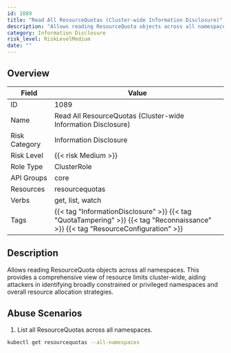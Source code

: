 ```yaml
---
id: 1089
title: "Read All ResourceQuotas (Cluster-wide Information Disclosure)"
description: "Allows reading ResourceQuota objects across all namespaces. This provides a comprehensive view of resource limits cluster-wide, aiding attackers in identifying broadly constrained or privileged namespaces and overall resource allocation strategies."
category: Information Disclosure
risk_level: RiskLevelMedium
date: ""
---
```


## Overview

| Field         | Value                                                                                                                             |
| ------------- | --------------------------------------------------------------------------------------------------------------------------------- |
| ID            | 1089                                                                                                                              |
| Name          | Read All ResourceQuotas (Cluster-wide Information Disclosure)                                                                     |
| Risk Category | Information Disclosure                                                                                                            |
| Risk Level    | {{< risk Medium >}}                                                                                                               |
| Role Type     | ClusterRole                                                                                                                       |
| API Groups    | core                                                                                                                              |
| Resources     | resourcequotas                                                                                                                    |
| Verbs         | get, list, watch                                                                                                                  |
| Tags          | {{< tag "InformationDisclosure" >}} {{< tag "QuotaTampering" >}} {{< tag "Reconnaissance" >}} {{< tag "ResourceConfiguration" >}} |

## Description

Allows reading ResourceQuota objects across all namespaces. This provides a comprehensive view of resource limits cluster-wide, aiding attackers in identifying broadly constrained or privileged namespaces and overall resource allocation strategies.

## Abuse Scenarios

1. List all ResourceQuotas across all namespaces.

```bash
kubectl get resourcequotas --all-namespaces

```
